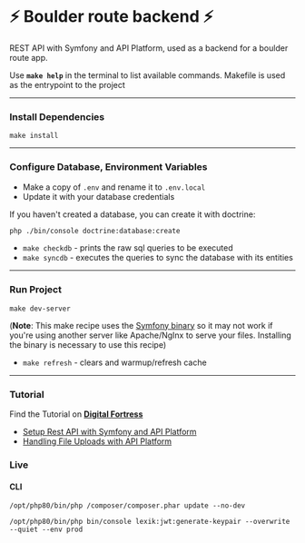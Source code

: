 # :zap: Boulder route backend :zap:
REST API with Symfony and API Platform, used as a backend for a boulder route app.

Use **`make help`** in the terminal to list available commands. Makefile is used as the entrypoint to the project

---

### Install Dependencies

`make install`

---

### Configure Database, Environment Variables

- Make a copy of `.env` and rename it to `.env.local`
- Update it with your database credentials

If you haven't created a database, you can create it with doctrine:

```bash
php ./bin/console doctrine:database:create
```

- `make checkdb` - prints the raw sql queries to be executed
- `make syncdb` - executes the queries to sync the database with its entities

---

### Run Project

`make dev-server`

(**Note**: This make recipe uses the [Symfony binary](https://symfony.com/download) so it may not work if you're using another server like Apache/NgInx to serve your files. Installing the binary is necessary to use this recipe)

- `make refresh` - clears and warmup/refresh cache

---

### Tutorial

Find the Tutorial on **[Digital Fortress](https://digitalfortress.tech/)**

- [Setup Rest API with Symfony and API Platform](https://digitalfortress.tech/tutorial/rest-api-with-symfony-and-api-platform/)
- [Handling File Uploads with API Platform](https://digitalfortress.tech/php/file-upload-with-api-platform-and-symfony/)

### Live

#### CLI
```/opt/php80/bin/php /composer/composer.phar update --no-dev```

```/opt/php80/bin/php bin/console lexik:jwt:generate-keypair --overwrite --quiet --env prod```